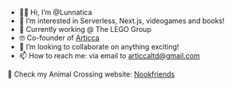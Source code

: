 - 👩‍💻 Hi, I’m @Lunnatica
- 👀 I’m interested in Serverless, Next.js, videogames and books!
- 💼 Currently working @ The LEGO Group 
- 🤓 Co-founder of [Articca](https://www.articca.co.uk)
- 💞️ I’m looking to collaborate on anything exciting!
- 📫 How to reach me: via email to <articcaltd@gmail.com>

👾 Check my Animal Crossing website: [Nookfriends](https://www.nookfriends.com)

<!---
Lunnatica/Lunnatica is a ✨ special ✨ repository because its `README.md` (this file) appears on your GitHub profile.
You can click the Preview link to take a look at your changes.
--->
